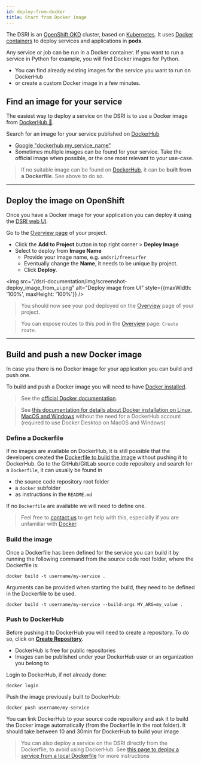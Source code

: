 ```yaml
---
id: deploy-from-docker
title: Start from Docker image
---
```


The DSRI is an [OpenShift OKD](https://www.okd.io/) cluster, based on [Kubernetes](https://kubernetes.io/). It uses [Docker containers](https://www.docker.com) to deploy services and applications in **pods**.

Any service or job can be run in a Docker container. If you want to run a service in Python for example, you will find Docker images for Python. 

* You can find already existing images for the service you want to run on DockerHub
* or create a custom Docker image in a few minutes. 

## Find an image for your service

The easiest way to deploy a service on the DSRI is to use a Docker image from [DockerHub 🐳](https://hub.docker.com/).

Search for an image for your service published on [DockerHub](https://hub.docker.com/)

* [Google "dockerhub my_service_name"](https://www.google.com/search?q=dockerhub+python)
* Sometimes multiple images can be found for your service. Take the official image when possible, or the one most relevant to your use-case.

> If no suitable image can be found on [DockerHub](https://hub.docker.com/), it can be **built from a Dockerfile**. See above to do so.

---

## Deploy the image on OpenShift

Once you have a Docker image for your application you can deploy it using the [DSRI web UI](https://app.dsri.unimaas.nl:8443/console/projects).

Go to the [Overview page](https://app.dsri.unimaas.nl:8443/console/projects) of your project.

* Click the **Add to Project** button in top right corner > **Deploy Image**
* Select to deploy from **Image Name**
  * Provide your image name, e.g. `umdsri/freesurfer`
  * Eventually change the **Name**, it needs to be unique by project.
  * Click **Deploy**.

<img src="/dsri-documentation/img/screenshot-deploy_image_from_ui.png" alt="Deploy image from UI" style={{maxWidth: '100%', maxHeight: '100%'}} />

> You should now see your pod deployed on the [Overview](https://app.dsri.unimaas.nl:8443/console/projects) page of your project.

> You can expose routes to this pod in the [Overview](https://app.dsri.unimaas.nl:8443/console/projects) page: `Create route`.

---

## Build and push a new Docker image

In case you there is no Docker image for your application you can build and push one.

To build and push a Docker image you will need to have [Docker installed](https://docs.docker.com/get-docker/).

> See the [official Docker documentation](https://docs.docker.com/get-docker/).

> See [this documentation for details about Docker installation on Linux, MacOS and Windows](https://d2s.semanticscience.org/docs/d2s-installation#install-docker) without the need for a DockerHub account (required to use Docker Desktop on MacOS and Windows)

### Define a Dockerfile

If no images are available on DockerHub, it is still possible that the developers created the [Dockerfile to build the image](https://docs.docker.com/engine/reference/builder/) without pushing it to DockerHub. Go to the GitHub/GitLab source code repository and search for a `Dockerfile`, it can usually be found in

* the source code repository root folder
* a `docker` subfolder
* as instructions in the `README.md`

If no `Dockerfile` are available we will need to define one. 

> Feel free to [contact us](/help) to get help with this, especially if you are unfamiliar with [Docker](https://docs.docker.com/get-started/).

### Build the image

Once a Dockerfile has been defined for the service you can build it by running the following command from the source code root folder, where the Dockerfile is:

```shell
docker build -t username/my-service .
```

Arguments can be provided when starting the build, they need to be defined in the Dockerfile to be used.

```shell
docker build -t username/my-service --build-args MY_ARG=my_value .
```

### Push to DockerHub

Before pushing it to DockerHub you will need to create a repository. To do so, click on **[Create Repository](https://hub.docker.com/repository/create)**.

* DockerHub is free for public repositories
* Images can be published under your DockerHub user or an organization you belong to

Login to DockerHub, if not already done:

```shell
docker login
```

Push the image previously built to DockerHub:

```shell
docker push username/my-service
```

You can link DockerHub to your source code repository and ask it to build the Docker image automatically (from the Dockerfile in the root folder). It should take between 10 and 30min for DockerHub to build your image

> You can also deploy a service on the DSRI directly from the Dockerfile, to avoid using DockerHub. See [this page to deploy a service from a local Dockerfile](/dsri-documentation/docs/guide-dockerfile-to-openshift) for more instructions